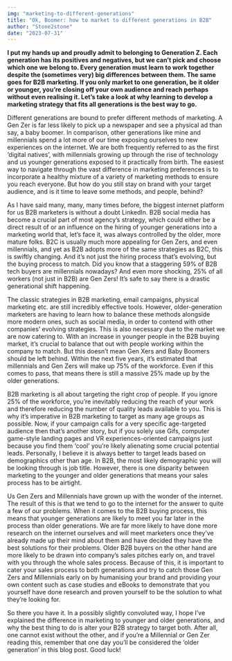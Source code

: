 ```yaml
---
img: "marketing-to-different-generations"
title: "Ok, Boomer: how to market to different generations in B2B"
author: "Stone2stone"
date: "2023-07-31"
---
```


**I put my hands up and proudly admit to belonging to Generation Z. Each generation has its positives and negatives, but we can’t pick and choose which one we belong to. Every generation must learn to work together despite the (sometimes very) big differences between them. The same goes for B2B marketing. If you only market to one generation, be it older or younger, you’re closing off your own audience and reach perhaps without even realising it. Let’s take a look at why learning to develop a marketing strategy that fits all generations is the best way to go.**

Different generations are bound to prefer different methods of marketing. A Gen Zer is far less likely to pick up a newspaper and see a physical ad than say, a baby boomer. In comparison, other generations like mine and millennials spend a lot more of our time exposing ourselves to new experiences on the internet. We are both frequently referred to as the first ‘digital natives’, with millennials growing up through the rise of technology and us younger generations exposed to it practically from birth. The easiest way to navigate through the vast difference in marketing preferences is to incorporate a healthy mixture of a variety of marketing methods to ensure you reach everyone. But how do you still stay on brand with your target audience, and is it time to leave some methods, and people, behind?

As I have said many, many, many times before, the biggest internet platform for us B2B marketers is without a doubt LinkedIn. B2B social media has become a crucial part of most agency’s strategy, which could either be a direct result of or an influence on the hiring of younger generations into a marketing world that, let’s face it, was always controlled by the older, more mature folks. B2C is usually much more appealing for Gen Zers, and even millennials, and yet as B2B adopts more of the same strategies as B2C, this is swiftly changing. And it’s not just the hiring process that’s evolving, but the buying process to match. Did you know that a staggering 59% of B2B tech buyers are millennials nowadays? And even more shocking, 25% of all workers (not just in B2B) are Gen Zers! It’s safe to say there is a drastic generational shift happening.

The classic strategies in B2B marketing, email campaigns, physical marketing etc. are still incredibly effective tools. However, older-generation marketers are having to learn how to balance these methods alongside more modern ones, such as social media, in order to contend with other companies’ evolving strategies. This is also necessary due to the market we are now catering to. With an increase in younger people in the B2B buying market, it’s crucial to balance that out with people working within the company to match. But this doesn’t mean Gen Xers and Baby Boomers should be left behind. Within the next five years, it’s estimated that millennials and Gen Zers will make up 75% of the workforce. Even if this comes to pass, that means there is still a massive 25% made up by the older generations.

B2B marketing is all about targeting the right crop of people. If you ignore 25% of the workforce, you’re inevitably reducing the reach of your work and therefore reducing the number of quality leads available to you. This is why it’s imperative in B2B marketing to target as many age groups as possible. Now, if your campaign calls for a very specific age-targeted audience then that’s another story, but if you solely use Gifs, computer game-style landing pages and VR experiences-oriented campaigns just because you find them ‘cool’ you’re likely alienating some crucial potential leads. Personally, I believe it is always better to target leads based on demographics other than age. In B2B, the most likely demographic you will be looking through is job title. However, there is one disparity between marketing to the younger and older generations that means your sales process has to be airtight.

Us Gen Zers and Millennials have grown up with the wonder of the internet. The result of this is that we tend to go to the internet for the answer to quite a few of our problems. When it comes to the B2B buying process, this means that younger generations are likely to meet you far later in the process than older generations. We are far more likely to have done more research on the internet ourselves and will meet marketers once they’ve already made up their mind about them and have decided they have the best solutions for their problems. Older B2B buyers on the other hand are more likely to be drawn into company’s sales pitches early on, and travel with you through the whole sales process. Because of this, it is important to cater your sales process to both generations and try to catch those Gen Zers and Millennials early on by humanising your brand and providing your own content such as case studies and eBooks to demonstrate that you yourself have done research and proven yourself to be the solution to what they’re looking for.

So there you have it. In a possibly slightly convoluted way, I hope I’ve explained the difference in marketing to younger and older generations, and why the best thing to do is alter your B2B strategy to target both. After all, one cannot exist without the other, and if you’re a Millennial or Gen Zer reading this, remember that one day you’ll be considered the ‘older generation’ in this blog post. Good luck!
